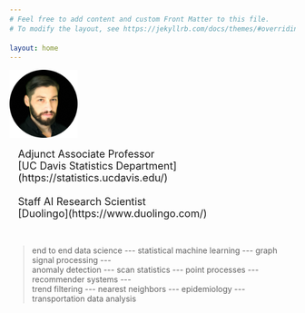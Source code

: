 ```yaml
---
# Feel free to add content and custom Front Matter to this file.
# To modify the layout, see https://jekyllrb.com/docs/themes/#overriding-theme-defaults

layout: home
---
```


<img width="120px" src="jsharpna_portrait.png">
<span style="padding:15px; font-size:large; display: inline-block; vertical-align: middle;">
Adjunct Associate Professor<br>
[UC Davis Statistics Department](https://statistics.ucdavis.edu/)<br><br>
Staff AI Research Scientist<br>
[Duolingo](https://www.duolingo.com/)
</span> <br><br>

> end to end data science --- statistical machine learning --- graph signal processing ---<br>
> anomaly detection --- scan statistics --- point processes --- recommender systems --- <br>
> trend filtering --- nearest neighbors --- epidemiology --- transportation data analysis<br>

